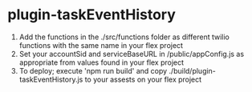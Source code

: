 # plugin-taskEventHistory

1. Add the functions in the ./src/functions folder as different twilio functions with the same name in your flex project
2. Set your accountSid and serviceBaseURL in /public/appConfig.js as appropriate from values found in your flex project
3. To deploy; execute 'npm run build' and copy ./build/plugin-taskEventHistory.js to your assests on your flex project

